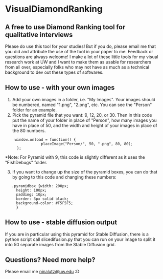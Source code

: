 # VisualDiamondRanking

## A free to use Diamond Ranking tool for qualitative interviews
Please do use this tool for your studies! But if you do, please email me that you did and attribute the use of the tool in your paper to me. Feedback or questions are always welcome! I make a lot of these little tools for my visual research work at UW and I want to make them as usable for researchers from all over, especially folks who may not have as much as a technical background to dev out these types of softwares. 

## How to use - with your own images
1. Add your own images in a folder, i.e. "My Images". Your images should be numbered, named "1.png", "2.png", etc. You can see the "Person" folder for an example. 
2. Pick the pyramid file that you want: 9, 12, 20, or 30. Then in this code put the name of your folder in place of "Person", how many images you have in place of 50, and the width and height of your images in place of the 80 numbers.
   ```
    window.onload = function() {
                placeImage("Person/", 50, ".png", 80, 80);
     };
*Note: For Pyramid with 9, this code is slightly different as it uses the "FishDebugs" folder. 

3. If you want to change up the size of the pyramid boxes, you can do that by going to this code and changing these numbers:
```
   .pyramidbox {width: 200px;
     height: 100px;
     padding: 10px;
     border: 3px solid black;
     background-color: #F5F5F5;
     }
```
## How to use - stable diffusion output 
If you are in particular using this pyramid for Stable Diffusion, there is a python script call slicedifusion.py that you can run on your image to split it into 50 separate images from the Stable Diffusion grid. 

## Questions? Need more help? 
Please email me ninalutz@uw.edu :D 
